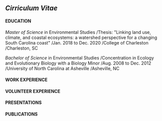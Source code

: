 ## _Cirriculum Vitae_

#### EDUCATION

_Master of Science_ in Environmental Studies
/Thesis: "Linking land use, climate, and coastal ecosystems: a watershed perspective for a changing South Carolina coast"
/Jan. 2018 to Dec. 2020 
/College of Charleston
/Charleston, SC

_Bachelor of Science_ in Environmental Studies
/Concentration in Ecology and Evolutionary Biology with a Biology Minor
/Aug. 2008 to Dec. 2012
/University of North Carolina at Asheville
/Asheville, NC

#### WORK EXPERIENCE

#### VOLUNTEER EXPERIENCE

#### PRESENTATIONS

#### PUBLICATIONS


